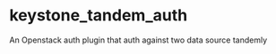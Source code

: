 keystone_tandem_auth
====================

An Openstack auth plugin that auth against two data source tandemly